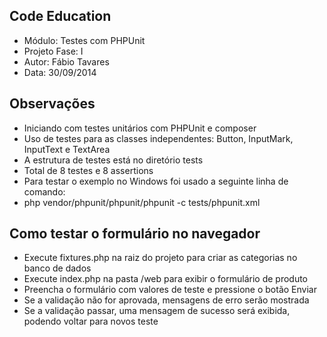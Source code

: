 Code Education
----
- Módulo: Testes com PHPUnit
- Projeto Fase: I
- Autor: Fábio Tavares
- Data: 30/09/2014

Observações
----
- Iniciando com testes unitários com PHPUnit e composer
- Uso de testes para as classes independentes: Button, InputMark, InputText e TextArea
- A estrutura de testes está no diretório tests
- Total de 8 testes e 8 assertions
- Para testar o exemplo no Windows foi usado a seguinte linha de comando:
- php vendor/phpunit/phpunit/phpunit -c tests/phpunit.xml

Como testar o formulário no navegador
----
- Execute fixtures.php na raiz do projeto para criar as categorias no banco de dados
- Execute index.php na pasta /web para exibir o formulário de produto
- Preencha o formulário com valores de teste e pressione o botão Enviar
- Se a validação não for aprovada, mensagens de erro serão mostrada
- Se a validação passar, uma mensagem de sucesso será exibida, podendo voltar para novos teste